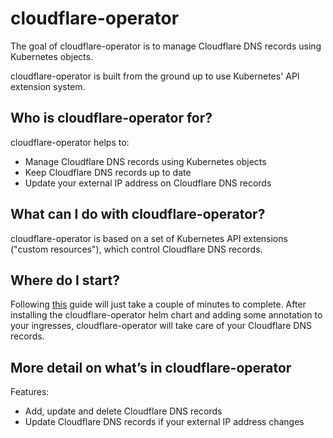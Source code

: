 # cloudflare-operator

The goal of cloudflare-operator is to manage Cloudflare DNS records using Kubernetes objects.

cloudflare-operator is built from the ground up to use Kubernetes' API extension system.

## Who is cloudflare-operator for?

cloudflare-operator helps to:

- Manage Cloudflare DNS records using Kubernetes objects
- Keep Cloudflare DNS records up to date
- Update your external IP address on Cloudflare DNS records

## What can I do with cloudflare-operator?

cloudflare-operator is based on a set of Kubernetes API extensions ("custom resources"), which control Cloudflare DNS records.

## Where do I start?

Following [this](https://containeroo.ch/docs/cloudflare-operator) guide will just take a couple of minutes to complete. After installing the cloudflare-operator helm chart and adding some annotation to your ingresses, cloudflare-operator will take care of your Cloudflare DNS records.

## More detail on what’s in cloudflare-operator

Features:

- Add, update and delete Cloudflare DNS records
- Update Cloudflare DNS records if your external IP address changes
